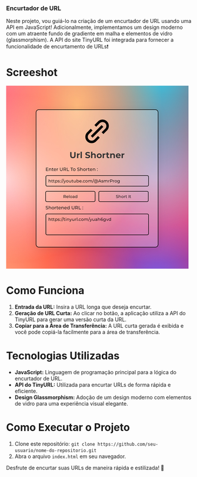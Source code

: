 ### Encurtador de URL

Neste projeto, vou guiá-lo na criação de um encurtador de URL usando uma API em JavaScript! Adicionalmente, implementamos um design moderno com um atraente fundo de gradiente em malha e elementos de vidro (glassmorphism). A API do site TinyURL foi integrada para fornecer a funcionalidade de encurtamento de URLs❗️

# Screeshot

![captura de tela](screenshot.jpg)

# Como Funciona
1. **Entrada da URL:** Insira a URL longa que deseja encurtar.
2. **Geração de URL Curta:** Ao clicar no botão, a aplicação utiliza a API do TinyURL para gerar uma versão curta da URL.
3. **Copiar para a Área de Transferência:** A URL curta gerada é exibida e você pode copiá-la facilmente para a área de transferência.

# Tecnologias Utilizadas
- **JavaScript:** Linguagem de programação principal para a lógica do encurtador de URL.
- **API do TinyURL:** Utilizada para encurtar URLs de forma rápida e eficiente.
- **Design Glassmorphism:** Adoção de um design moderno com elementos de vidro para uma experiência visual elegante.

# Como Executar o Projeto
1. Clone este repositório: `git clone https://github.com/seu-usuario/nome-do-repositorio.git`
2. Abra o arquivo `index.html` em seu navegador.

Desfrute de encurtar suas URLs de maneira rápida e estilizada! 🚀